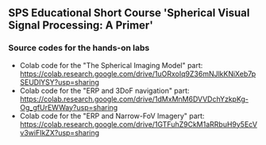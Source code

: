 ## SPS Educational Short Course 'Spherical Visual Signal Processing: A Primer' 
### Source codes for the hands-on labs
- Colab code for the "The Spherical Imaging Model" part: https://colab.research.google.com/drive/1uORxoIq9Z36mNJlkKNiXeb7pSEUDlYSY?usp=sharing
- Colab code for the "ERP and 3DoF navigation" part: https://colab.research.google.com/drive/1dMxMnM6DVVDchYzkpKg-Og_gfUrEWWay?usp=sharing
- Colab code for the "ERP and Narrow-FoV Imagery" part: https://colab.research.google.com/drive/1GTFuhZ9CkM1aRRbuH9y5EcVv3wiFIkZX?usp=sharing
<!-- 
- Colab code for the "SWHDC module" part: https://colab.research.google.com/drive/1UrDNxQg_skI3wGFiv2DBWbxZBLe0uMHS?usp=sharing
- Colab code for the "Rationale of EquiConvs" part: https://colab.research.google.com/drive/1ExiK-tmdf80fOL9jhgeEzrlMaKWKBs7k?usp=sharing
- Colab code for the "Depth and 3DoF+" part: https://colab.research.google.com/drive/1mtspm0fGW0FmvKKEUbIUEjBUlFocIB-a?usp=sharing
-->
